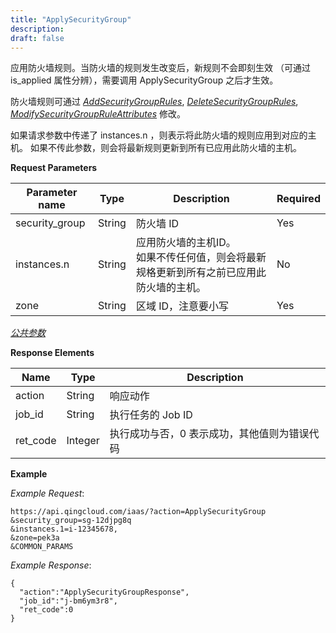 ```yaml
---
title: "ApplySecurityGroup"
description: 
draft: false
---
```




应用防火墙规则。当防火墙的规则发生改变后，新规则不会即刻生效 （可通过 is_applied 属性分辨），需要调用 ApplySecurityGroup 之后才生效。

防火墙规则可通过 [_AddSecurityGroupRules_](add_security_group_rules.html#api-add-security-group-rules), [_DeleteSecurityGroupRules_](delete_security_group_rules.html#api-delete-security-group-rules), [_ModifySecurityGroupRuleAttributes_](modify_security_group_rule_attributes.html#api-modify-security-group-rule-attributes) 修改。

如果请求参数中传递了 instances.n ，则表示将此防火墙的规则应用到对应的主机。 如果不传此参数，则会将最新规则更新到所有已应用此防火墙的主机。

**Request Parameters**

| Parameter name | Type | Description | Required |
| --- | --- | --- | --- |
| security_group | String | 防火墙 ID | Yes |
| instances.n | String | 应用防火墙的主机ID。<br/>如果不传任何值，则会将最新规格更新到所有之前已应用此防火墙的主机。 | No |
| zone | String | 区域 ID，注意要小写 | Yes |

[_公共参数_](../../common/parameters.html#api-common-parameters)

**Response Elements**

| Name | Type | Description |
| --- | --- | --- |
| action | String | 响应动作 |
| job_id | String | 执行任务的 Job ID |
| ret_code | Integer | 执行成功与否，0 表示成功，其他值则为错误代码 |

**Example**

_Example Request_:

```
https://api.qingcloud.com/iaas/?action=ApplySecurityGroup
&security_group=sg-12djpg8q
&instances.1=i-12345678,
&zone=pek3a
&COMMON_PARAMS
```

_Example Response_:

```
{
  "action":"ApplySecurityGroupResponse",
  "job_id":"j-bm6ym3r8",
  "ret_code":0
}
```
